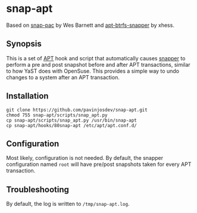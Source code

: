 # snap-apt
Based on [snap-pac](https://github.com/wesbarnett/snap-pac) by Wes Barnett and [apt-btrfs-snapper](https://github.com/xhess/apt-btrfs-snapper) by xhess.

## Synopsis
This is a set of [APT](https://en.wikipedia.org/wiki/APT_(software)) hook and script
that automatically causes [snapper](http://snapper.io/) to perform a pre and post
snapshot before and after APT transactions, similar to how YaST does with OpenSuse.
This provides a simple way to undo changes to a system after an APT transaction.

## Installation
```
git clone https://github.com/pavinjosdev/snap-apt.git
chmod 755 snap-apt/scripts/snap_apt.py
cp snap-apt/scripts/snap_apt.py /usr/bin/snap-apt
cp snap-apt/hooks/80snap-apt /etc/apt/apt.conf.d/
```

## Configuration
Most likely, configuration is not needed.
By default, the snapper configuration named
`root` will have pre/post snapshots taken for every APT transaction.

## Troubleshooting
By default, the log is written to `/tmp/snap-apt.log`.

